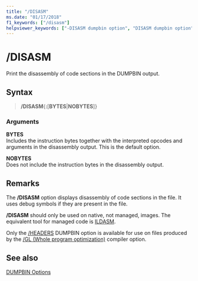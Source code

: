 ```yaml
---
title: "/DISASM"
ms.date: "01/17/2018"
f1_keywords: ["/disasm"]
helpviewer_keywords: ["-DISASM dumpbin option", "DISASM dumpbin option", "/DISASM dumpbin option"]
---
```

# /DISASM

Print the disassembly of code sections in the DUMPBIN output.

## Syntax

> **/DISASM**{**:**\[**BYTES**|**NOBYTES**]}

### Arguments

**BYTES**<br/>
Includes the instruction bytes together with the interpreted opcodes and arguments in the disassembly output. This is the default option.

**NOBYTES**<br/>
Does not include the instruction bytes in the disassembly output.

## Remarks

The **/DISASM** option displays disassembly of code sections in the file. It uses debug symbols if they are present in the file.

**/DISASM** should only be used on native, not managed, images. The equivalent tool for managed code is [ILDASM](/dotnet/framework/tools/ildasm-exe-il-disassembler).

Only the [/HEADERS](headers.md) DUMPBIN option is available for use on files produced by the [/GL (Whole program optimization)](gl-whole-program-optimization.md) compiler option.

## See also

[DUMPBIN Options](dumpbin-options.md)
